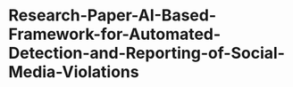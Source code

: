 # Research-Paper-AI-Based-Framework-for-Automated-Detection-and-Reporting-of-Social-Media-Violations